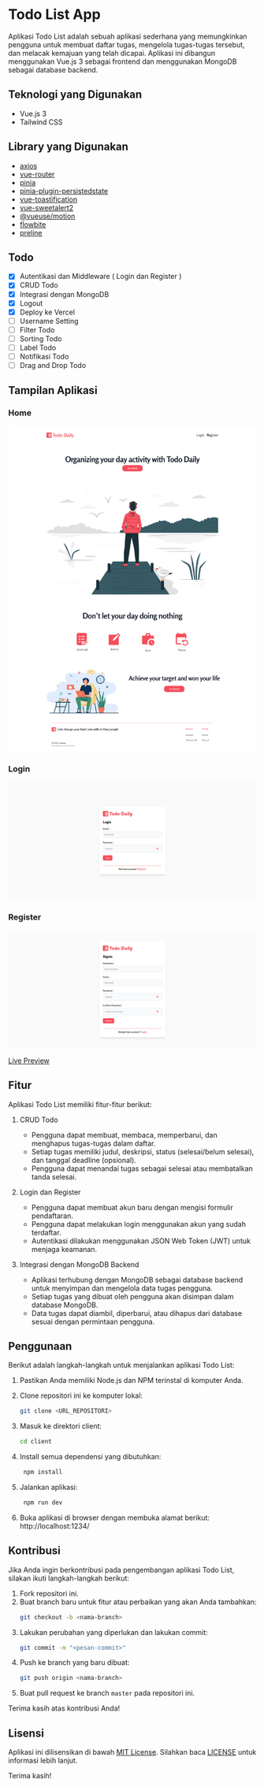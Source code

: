 # Todo List App

Aplikasi Todo List adalah sebuah aplikasi sederhana yang memungkinkan pengguna untuk membuat daftar tugas, mengelola tugas-tugas tersebut, dan melacak kemajuan yang telah dicapai. Aplikasi ini dibangun menggunakan Vue.js 3 sebagai frontend dan menggunakan MongoDB sebagai database backend.

## Teknologi yang Digunakan

- Vue.js 3
- Tailwind CSS

## Library yang Digunakan

- [axios](https://axios-http.com/docs/intro)
- [vue-router](https://router.vuejs.org/)
- [pinia](https://pinia.vuejs.org/)
- [pinia-plugin-persistedstate](https://prazdevs.github.io/pinia-plugin-persistedstate/)
- [vue-toastification](https://vue-toastification.maronato.dev/)
- [vue-sweetalert2](https://sweetalert2.github.io/)
- [@vueuse/motion](https://motion.vueuse.org/)
- [flowbite](https://flowbite.com/)
- [preline](https://preline.co/)

## Todo

<!-- buatkan checkbox -->

- [x] Autentikasi dan Middleware ( Login dan Register )
- [x] CRUD Todo
- [x] Integrasi dengan MongoDB
- [x] Logout
- [x] Deploy ke Vercel
- [ ] Username Setting
- [ ] Filter Todo
- [ ] Sorting Todo
- [ ] Label Todo
- [ ] Notifikasi Todo
- [ ] Drag and Drop Todo

## Tampilan Aplikasi

<!-- image -->

### Home

![Tampilan Aplikasi](https://github.com/Azizsige/todo-mongo/blob/master/public/img/home.png?raw=true)

### Login

![Tampilan Aplikasi](https://github.com/Azizsige/todo-mongo/blob/master/public/img/login.png?raw=true)

### Register

![Tampilan Aplikasi](https://github.com/Azizsige/todo-mongo/blob/master/public/img/register.png?raw=true)

<!-- link live preview -->

[Live Preview](https://todo-mongo.vercel.app/)

## Fitur

Aplikasi Todo List memiliki fitur-fitur berikut:

1. CRUD Todo

   - Pengguna dapat membuat, membaca, memperbarui, dan menghapus tugas-tugas dalam daftar.
   - Setiap tugas memiliki judul, deskripsi, status (selesai/belum selesai), dan tanggal deadline (opsional).
   - Pengguna dapat menandai tugas sebagai selesai atau membatalkan tanda selesai.

2. Login dan Register

   - Pengguna dapat membuat akun baru dengan mengisi formulir pendaftaran.
   - Pengguna dapat melakukan login menggunakan akun yang sudah terdaftar.
   - Autentikasi dilakukan menggunakan JSON Web Token (JWT) untuk menjaga keamanan.

3. Integrasi dengan MongoDB Backend
   - Aplikasi terhubung dengan MongoDB sebagai database backend untuk menyimpan dan mengelola data tugas pengguna.
   - Setiap tugas yang dibuat oleh pengguna akan disimpan dalam database MongoDB.
   - Data tugas dapat diambil, diperbarui, atau dihapus dari database sesuai dengan permintaan pengguna.

## Penggunaan

Berikut adalah langkah-langkah untuk menjalankan aplikasi Todo List:

1. Pastikan Anda memiliki Node.js dan NPM terinstal di komputer Anda.

2. Clone repositori ini ke komputer lokal:

   ```bash
   git clone <URL_REPOSITORI>
   ```

3. Masuk ke direktori client:

   ```bash
   cd client
   ```

4. Install semua dependensi yang dibutuhkan:

   ```bash
    npm install
   ```

5. Jalankan aplikasi:

   ```bash
    npm run dev
   ```

6. Buka aplikasi di browser dengan membuka alamat berikut: http://localhost:1234/

## Kontribusi

Jika Anda ingin berkontribusi pada pengembangan aplikasi Todo List, silakan ikuti langkah-langkah berikut:

1. Fork repositori ini.
2. Buat branch baru untuk fitur atau perbaikan yang akan Anda tambahkan:
   ```bash
   git checkout -b <nama-branch>
   ```
3. Lakukan perubahan yang diperlukan dan lakukan commit:
   ```bash
   git commit -m "<pesan-commit>"
   ```
4. Push ke branch yang baru dibuat:
   ```bash
   git push origin <nama-branch>
   ```
5. Buat pull request ke branch `master` pada repositori ini.

Terima kasih atas kontribusi Anda!

## Lisensi

Aplikasi ini dilisensikan di bawah [MIT License](). Silahkan baca [LICENSE]() untuk informasi lebih lanjut.

Terima kasih!
